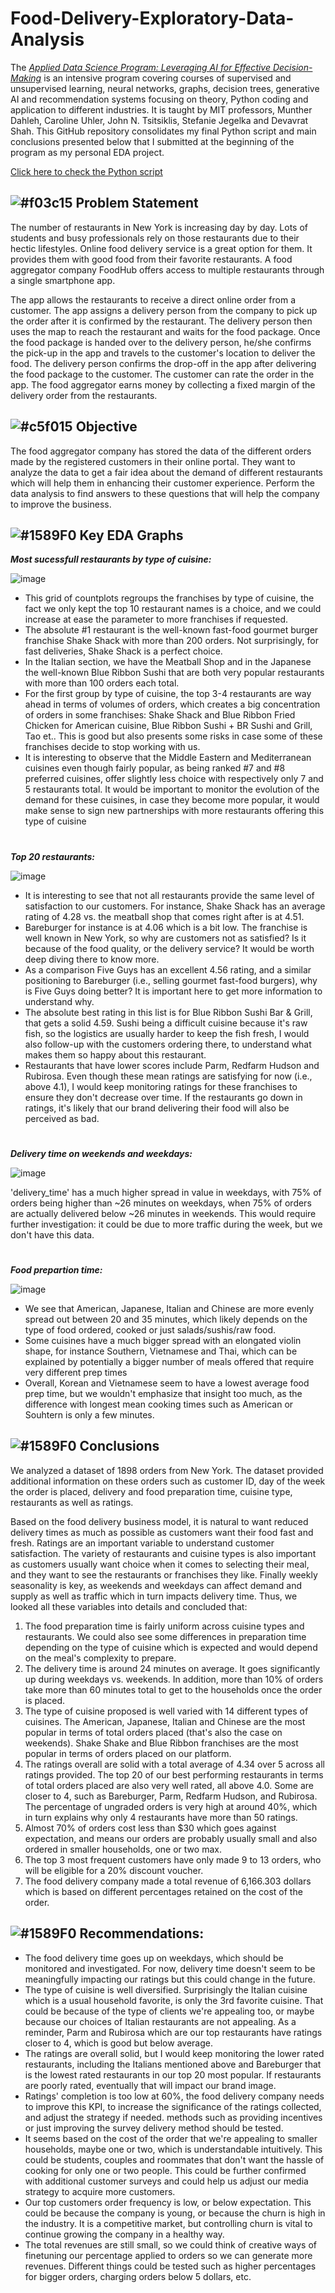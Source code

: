 # Food-Delivery-Exploratory-Data-Analysis

The [_Applied Data Science Program: Leveraging AI for Effective Decision-Making_](https://professional.mit.edu/course-catalog/applied-data-science-program-leveraging-ai-effective-decision-making)  is an intensive program covering courses of supervised and unsupervised learning, neural networks, graphs, decision trees, generative AI and recommendation systems focusing on theory, Python coding and application to different industries. It is taught by MIT professors, Munther Dahleh, Caroline Uhler, John N. Tsitsiklis, Stefanie Jegelka and Devavrat Shah. This GitHub repository consolidates my final Python script and main conclusions presented below that I submitted at the beginning of the program as my personal EDA project.  

[Click here to check the Python script](https://github.com/pacifiq-hub/Food_Delivery_Exploratory_Data_Analysis/blob/main/FDS_Project_FullCode_MFriederich.ipynb) 

## ![#f03c15](https://placehold.co/15x15/f03c15/f03c15.png) Problem Statement 

The number of restaurants in New York is increasing day by day. Lots of students and busy professionals rely on those restaurants due to their hectic lifestyles. Online food delivery service is a great option for them. It provides them with good food from their favorite restaurants. A food aggregator company FoodHub offers access to multiple restaurants through a single smartphone app.

The app allows the restaurants to receive a direct online order from a customer. The app assigns a delivery person from the company to pick up the order after it is confirmed by the restaurant. The delivery person then uses the map to reach the restaurant and waits for the food package. Once the food package is handed over to the delivery person, he/she confirms the pick-up in the app and travels to the customer's location to deliver the food. The delivery person confirms the drop-off in the app after delivering the food package to the customer. The customer can rate the order in the app. The food aggregator earns money by collecting a fixed margin of the delivery order from the restaurants.

## ![#c5f015](https://placehold.co/15x15/c5f015/c5f015.png) Objective

The food aggregator company has stored the data of the different orders made by the registered customers in their online portal. They want to analyze the data to get a fair idea about the demand of different restaurants which will help them in enhancing their customer experience. Perform the data analysis to find answers to these questions that will help the company to improve the business. 

## ![#1589F0](https://placehold.co/15x15/1589F0/1589F0.png) Key EDA Graphs

**_Most sucessfull restaurants by type of cuisine:_**

![image](https://github.com/pacifiq-hub/Food_Delivery_Exploratory_Data_Analysis/assets/46910395/8adaea0f-dc9a-4942-9182-5d79febeeff1)

- This grid of countplots regroups the franchises by type of cuisine, the fact we only kept the top 10 restaurant names is a choice, and we could increase at ease the parameter to more franchises if requested.
- The absolute #1 restaurant is the well-known fast-food gourmet burger franchise Shake Shack with more than 200 orders. Not surprisingly, for fast deliveries, Shake Shack is a perfect choice.
- In the Italian section, we have the Meatball Shop and in the Japanese the well-known Blue Ribbon Sushi that are both very popular restaurants with more than 100 orders each total.
- For the first group by type of cuisine, the top 3-4 restaurants are way ahead in terms of volumes of orders, which creates a big concentration of orders in some franchises: Shake Shack and Blue Ribbon Fried Chicken for American cuisine, Blue Ribbon Sushi + BR Sushi and Grill, Tao et.. This is good but also presents some risks in case some of these franchises decide to stop working with us.
- It is interesting to observe that the Middle Eastern and Mediterranean cuisines even though fairly popular, as being ranked #7 and #8 preferred cuisines, offer slightly less choice with respectively only 7 and 5 restaurants total. It would be important to monitor the evolution of the demand for these cuisines, in case they become more popular, it would make sense to sign new partnerships with more restaurants offering this type of cuisine

#

**_Top 20 restaurants:_**

![image](https://github.com/pacifiq-hub/Food_Delivery_Exploratory_Data_Analysis/assets/46910395/286d7159-8b49-4912-b807-b36252d15494)

- It is interesting to see that not all restaurants provide the same level of satisfaction to our customers. For instance, Shake Shack has an average rating of 4.28 vs. the meatball shop that comes right after is at 4.51.
- Bareburger for instance is at 4.06 which is a bit low. The franchise is well known in New York, so why are customers not as satisfied? Is it because of the food quality, or the delivery service? It would be worth deep diving there to know more.
- As a comparison Five Guys has an excellent 4.56 rating, and a similar positioning to Bareburger (i.e., selling gourmet fast-food burgers), why is Five Guys doing better? It is important here to get more information to understand why.
- The absolute best rating in this list is for Blue Ribbon Sushi Bar & Grill, that gets a solid 4.59. Sushi being a difficult cuisine because it's raw fish, so the logistics are usually harder to keep the fish fresh, I would also follow-up with the customers ordering there, to understand what makes them so happy about this restaurant.
- Restaurants that have lower scores include Parm, Redfarm Hudson and Rubirosa. Even though these mean ratings are satisfying for now (i.e., above 4.1), I would keep monitoring ratings for these franchises to ensure they don't decrease over time. If the restaurants go down in ratings, it's likely that our brand delivering their food will also be perceived as bad.

#

**_Delivery time on weekends and weekdays:_**

![image](https://github.com/pacifiq-hub/Food_Delivery_Exploratory_Data_Analysis/assets/46910395/08e04431-fee2-4ac9-916e-63347cf2963b)

'delivery_time' has a much higher spread in value in weekdays, with 75% of orders being higher than ~26 minutes on weekdays, when 75% of orders are actually delivered below ~26 minutes in weekends. This would require further investigation: it could be due to more traffic during the week, but we don't have this data.

#

**_Food prepartion time:_**

![image](https://github.com/pacifiq-hub/Food_Delivery_Exploratory_Data_Analysis/assets/46910395/79e5c359-6f45-4e1a-bed3-323a1033514a)

- We see that American, Japanese, Italian and Chinese are more evenly spread out between 20 and 35 minutes, which likely depends on the type of food ordered, cooked or just salads/sushis/raw food.
- Some cuisines have a much bigger spread with an elongated violin shape, for instance Southern, Vietnamese and Thai, which can be explained by potentially a bigger number of meals offered that require very different prep times
- Overall, Korean and Vietnamese seem to have a lowest average food prep time, but we wouldn't emphasize that insight too much, as the difference with longest mean cooking times such as American or Souhtern is only a few minutes.



## ![#1589F0](https://placehold.co/15x15/1589F0/1589F0.png) Conclusions

We analyzed a dataset of 1898 orders from New York. The dataset provided additional information on these orders such as customer ID, day of the week the order is placed, delivery and food preparation time, cuisine type, restaurants as well as ratings.

Based on the food delivery business model, it is natural to want reduced delivery times as much as possible as customers want their food fast and fresh. Ratings are an important variable to understand customer satisfaction. The variety of restaurants and cuisine types is also important as customers usually want choice when it comes to selecting their meal, and they want to see the restaurants or franchises they like. Finally weekly seasonality is key, as weekends and weekdays can affect demand and supply as well as traffic which in turn impacts delivery time. Thus, we looked all these variables into details and concluded that:

1. The food preparation time is fairly uniform across cuisine types and restaurants. We could also see some differences in preparation time depending on the type of cuisine which is expected and would depend on the meal's complexity to prepare.
2. The delivery time is around 24 minutes on average. It goes significantly up during weekdays vs. weekends. In addition, more than 10% of orders take more than 60 minutes total to get to the households once the order is placed.
3. The type of cuisine proposed is well varied with 14 different types of cuisines. The American, Japanese, Italian and Chinese are the most popular in terms of total orders placed (that's also the case on weekends). Shake Shake and Blue Ribbon franchises are the most popular in terms of orders placed on our platform.
4. The ratings overall are solid with a total average of 4.34 over 5 across all ratings provided. The top 20 of our best performing restaurants in terms of total orders placed are also very well rated, all above 4.0. Some are closer to 4, such as Bareburger, Parm, Redfarm Hudson, and Rubirosa. The percentage of ungraded orders is very high at around 40%, which in turn explains why only 4 restaurants have more than 50 ratings.
5. Almost 70% of orders cost less than $30 which goes against expectation, and means our orders are probably usually small and also ordered in smaller households, one or two max.
6. The top 3 most frequent customers have only made 9 to 13 orders, who will be eligible for a 20% discount voucher.
7. The food delivery company made a total revenue of 6,166.303 dollars which is based on different percentages retained on the cost of the order.

## ![#1589F0](https://placehold.co/15x15/1589F0/1589F0.png) Recommendations:

- The food delivery time goes up on weekdays, which should be monitored and investigated. For now, delivery time doesn't seem to be meaningfully impacting our ratings but this could change in the future.
- The type of cuisine is well diversified. Surprisingly the Italian cuisine which is a usual household favorite, is only the 3rd favorite cuisine. That could be because of the type of clients we're appealing too, or maybe because our choices of Italian restaurants are not appealing. As a reminder, Parm and Rubirosa which are our top restaurants have ratings closer to 4, which is good but below average.
- The ratings are overall solid, but I would keep monitoring the lower rated restaurants, including the Italians mentioned above and Bareburger that is the lowest rated restaurants in our top 20 most popular. If restaurants are poorly rated, eventually that will impact our brand image.
- Ratings' completion is too low at 60%, the food delivery company needs to improve this KPI, to increase the significance of the ratings collected, and adjust the strategy if needed. methods such as providing incentives or just improving the survey delivery method should be tested.
- It seems based on the cost of the order that we're appealing to smaller households, maybe one or two, which is understandable intuitively. This could be students, couples and roommates that don't want the hassle of cooking for only one or two people. This could be further confirmed with additional customer surveys and could help us adjust our media strategy to acquire more customers.
- Our top customers order frequency is low, or below expectation. This could be because the company is young, or because the churn is high in the industry. It is a competitive market, but controlling churn is vital to continue growing the company in a healthy way.
- The total revenues are still small, so we could think of creative ways of finetuning our percentage applied to orders so we can generate more revenues. Different things could be tested such as higher percentages for bigger orders, charging orders below 5 dollars, etc.

#  
